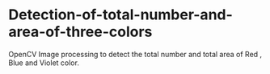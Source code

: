 # Detection-of-total-number-and-area-of-three-colors
OpenCV Image processing to detect the total number and total area of Red , Blue and Violet color.
